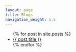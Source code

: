```yaml
---
layout: page
title: Blogs
navigation_weight: 5.5
---
```


<ul>
  {% for post in site.posts %}
    <li><a href="{{ post.url }}">{{ post.title }}</a></li>
  {% endfor %}
</ul>
